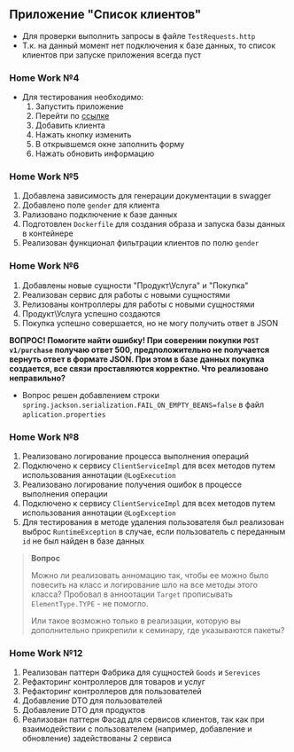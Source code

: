 ## Приложение "Список клиентов"
- Для проверки выполнить запросы в файле `TestRequests.http`
- Т.к. на данный момент нет подключения к базе данных, то список клиентов при запуске приложения всегда пуст

### Home Work №4
- Для тестирования необходимо:
  1. Запустить приложение
  2. Перейти по [ссылке](localhost:8080/clients)
  3. Добавить клиента
  4. Нажать кнопку изменить
  5. В открывшемся окне заполнить форму
  6. Нажать обновить информацию

### Home Work №5
1. Добавлена зависимость для генерации документации в swagger
2. Добавлено поле `gender` для клиента
3. Рализовано подключение к базе данных
4. Подготовлен `Dockerfile` для создания образа и запуска базы данных в контейнере
5. Реализован функционал фильтрации клиентов по полю `gender`

### Home Work №6
1. Добавлены новые сущности "Продукт\Услуга" и "Покупка"
2. Реализован сервис для работы с новыми сущностями
3. Релизованы контроллеры для работы с новыми сущностями
4. Продукт\Услуга успешно создаются
5. Покупка успешно совершается, но не могу получить ответ в JSON

**ВОПРОС! Помогите найти ошибку! При соверении покупки `POST v1/purchase` получаю ответ 500, 
предположительно не получается вернуть ответ в формате JSON. При этом в базе данных покупка создается, 
все связи проставляются корректно. Что реализовано неправильно?**

- Вопрос решен добавлением строки `spring.jackson.serialization.FAIL_ON_EMPTY_BEANS=false` в файл `aplication.properties`

### Home Work №8
1. Реализовано логирование процесса выполнения операций
2. Подключено к сервису `ClientServiceImpl` для всех методов путем использования аннотации `@LogExecution`
3. Реализовано логирование получения ошибок в процессе выполнения операции
4. Подключено к сервису `ClientServiceImpl` для всех методов путем использования аннотации `@LogException`
5. Для тестирования в методе удаления пользователя был реализован выброс `RuntimeException` в случае, если пользователь с переданным `id` не был найден в базе данных

>**Вопрос** 
> 
>Можно ли реализовать анномацию так, чтобы ее можно было повесить на класс и логирование шло на все методы этого класса? Пробовал в анноотации `Target` прописывать `ElementType.TYPE` - не помогло. 
> 
>Или такое возможно только в реализации, которую вы дополнительно прикрепили к семинару, где указываются пакеты? 


### Home Work №12
1. Реализован паттерн Фабрика для сущностей `Goods` и `Serevices`
2. Рефакторинг контроллеров для товаров и услуг
3. Рефакторинг контроллеров для пользователей
4. Добавление DTO для пользователей
5. Добавление DTO для продуктов
6. Реализован паттерн Фасад для сервисов клиентов, так как при взаимодействии с пользователем (например, добавление и обновление) задействованы 2 сервиса